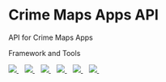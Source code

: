 # Crime Maps Apps API
API for Crime Maps Apps

Framework and Tools
<p>
  <a href="https://www.java.com/en/">
    <img src="https://img.shields.io/badge/Java-%230071C5.svg?&style=for-the-badge&logoColor=white" />
  </a>&nbsp;&nbsp;
  <a href="https://start.spring.io/">
    <img src="https://img.shields.io/badge/Spring-6DB33F?style=for-the-badge&logo=spring&logoColor=white" />
  </a>&nbsp;&nbsp;
  <a href="https://www.postgresql.org/">
    <img src="https://img.shields.io/badge/PostgreSQL-316192?style=for-the-badge&logo=postgresql&logoColor=white" />
  </a>&nbsp;&nbsp;
  <a href="https://www.jetbrains.com/idea/">
    <img src="https://img.shields.io/badge/IntelliJ_IDEA-000000.svg?style=for-the-badge&logo=intellij-idea&logoColor=white" />
  </a>&nbsp;&nbsp;
  <a href="https://www.postman.com/">
    <img src="https://img.shields.io/badge/Postman-FF6C37?style=for-the-badge&logo=Postman&logoColor=white" />
  </a>&nbsp;&nbsp;
  <a href="https://www.heroku.com/">
    <img src="https://img.shields.io/badge/Heroku-430098?style=for-the-badge&logo=heroku&logoColor=white" />
  </a>&nbsp;&nbsp;
</p>
